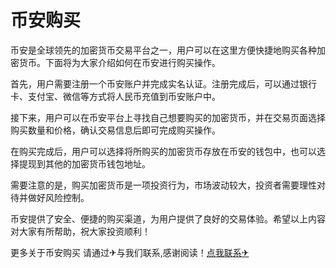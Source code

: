# 币安购买

币安是全球领先的加密货币交易平台之一，用户可以在这里方便快捷地购买各种加密货币。下面将为大家介绍如何在币安进行购买操作。

首先，用户需要注册一个币安账户并完成实名认证。注册完成后，可以通过银行卡、支付宝、微信等方式将人民币充值到币安账户中。

接下来，用户可以在币安平台上寻找自己想要购买的加密货币，并在交易页面选择购买数量和价格，确认交易信息后即可完成购买操作。

在购买完成后，用户可以选择将所购买的加密货币存放在币安的钱包中，也可以选择提现到其他的加密货币钱包地址。

需要注意的是，购买加密货币是一项投资行为，市场波动较大，投资者需要理性对待并做好风险控制。

币安提供了安全、便捷的购买渠道，为用户提供了良好的交易体验。希望以上内容对大家有所帮助，祝大家投资顺利！

更多关于币安购买 请通过✈与我们联系,感谢阅读！[点我联系✈](https://ac.G208.com)